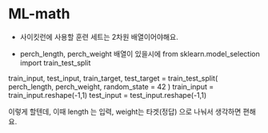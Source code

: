 # ML-math

- 사이킷런에 사용할 훈련 세트는 2차원 배열이어야해요.

- perch_length, perch_weight 배열이 있을시에 
from sklearn.model_selection import train_test_split

train_input, test_input, train_target, test_target = train_test_split(
    perch_length, perch_weight, random_state = 42
)
train_input = train_input.reshape(-1,1)
test_input = test_input.reshape(-1,1)

이렇게 할텐데, 이때 length 는 입력, weight는 타겟(정답) 으로 나눠서 생각하면 편해요.
